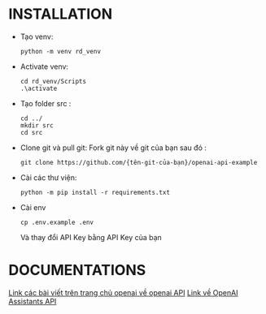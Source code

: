 # INSTALLATION

- Tạo venv:

    ```
    python -m venv rd_venv
    ```
- Activate venv:
    ```
    cd rd_venv/Scripts
    .\activate
    ```
- Tạo folder src :

    ```
    cd ../
    mkdir src
    cd src
    ```
- Clone git và pull git: Fork git này về git của bạn sau đó :
    ```
    git clone https://github.com/{tên-git-của-bạn}/openai-api-example
    ```
- Cài các thư viện:
    ```
    python -m pip install -r requirements.txt
    ```
- Cài env
    ```
    cp .env.example .env
    ```
    Và thay đổi API Key bằng API Key của bạn


# DOCUMENTATIONS
[Link các bài viết trên trang chủ openai về openai API](https://cookbook.openai.com/)
[Link về OpenAI Assistants API](https://platform.openai.com/docs/assistants/how-it-works)
